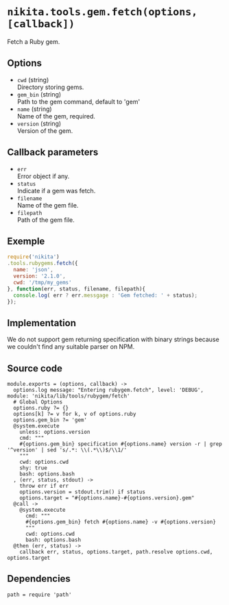 
# `nikita.tools.gem.fetch(options, [callback])`

Fetch a Ruby gem.

## Options

* `cwd` (string)   
  Directory storing gems.
* `gem_bin` (string)   
  Path to the gem command, default to 'gem'
* `name` (string)   
  Name of the gem, required.   
* `version` (string)   
  Version of the gem.

## Callback parameters

* `err`   
  Error object if any.   
* `status`   
  Indicate if a gem was fetch.   
* `filename`   
  Name of the gem file.   
* `filepath`   
  Path of the gem file.   

## Exemple

```js
require('nikita')
.tools.rubygems.fetch({
  name: 'json',
  version: '2.1.0',
  cwd: '/tmp/my_gems'
}, function(err, status, filename, filepath){
  console.log( err ? err.messgage : 'Gem fetched: ' + status);
});
```

## Implementation

We do not support gem returning specification with binary strings because we
couldn't find any suitable parser on NPM.

## Source code

    module.exports = (options, callback) ->
      options.log message: "Entering rubygem.fetch", level: 'DEBUG', module: 'nikita/lib/tools/rubygem/fetch'
      # Global Options
      options.ruby ?= {}
      options[k] ?= v for k, v of options.ruby
      options.gem_bin ?= 'gem'
      @system.execute
        unless: options.version
        cmd: """
        #{options.gem_bin} specification #{options.name} version -r | grep '^version' | sed 's/.*: \\(.*\\)$/\\1/'
        """
        cwd: options.cwd
        shy: true
        bash: options.bash
      , (err, status, stdout) ->
        throw err if err
        options.version = stdout.trim() if status
        options.target = "#{options.name}-#{options.version}.gem"
      @call ->
        @system.execute
          cmd: """
          #{options.gem_bin} fetch #{options.name} -v #{options.version}
          """
          cwd: options.cwd
          bash: options.bash
      @then (err, status) ->
        callback err, status, options.target, path.resolve options.cwd, options.target

## Dependencies

    path = require 'path'
